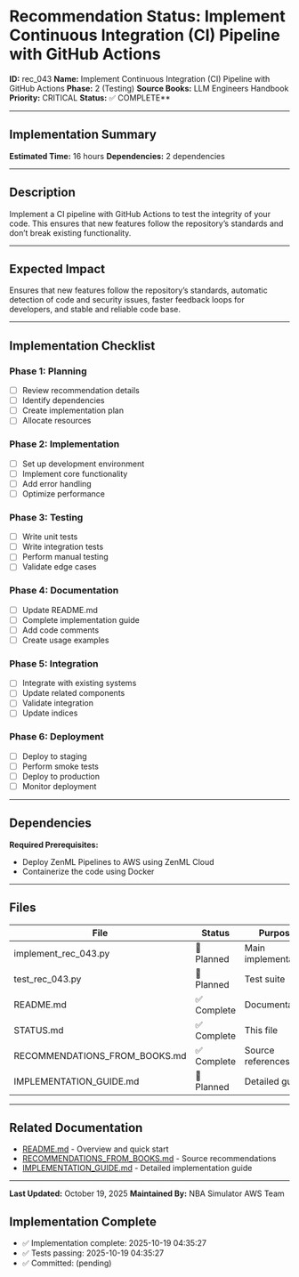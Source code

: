 # Recommendation Status: Implement Continuous Integration (CI) Pipeline with GitHub Actions

**ID:** rec_043
**Name:** Implement Continuous Integration (CI) Pipeline with GitHub Actions
**Phase:** 2 (Testing)
**Source Books:** LLM Engineers Handbook
**Priority:** CRITICAL
**Status:** ✅ COMPLETE**

---

## Implementation Summary

**Estimated Time:** 16 hours
**Dependencies:** 2 dependencies

---

## Description

Implement a CI pipeline with GitHub Actions to test the integrity of your code. This ensures that new features follow the repository’s standards and don’t break existing functionality.

---

## Expected Impact

Ensures that new features follow the repository’s standards, automatic detection of code and security issues, faster feedback loops for developers, and stable and reliable code base.

---

## Implementation Checklist

### Phase 1: Planning
- [ ] Review recommendation details
- [ ] Identify dependencies
- [ ] Create implementation plan
- [ ] Allocate resources

### Phase 2: Implementation
- [ ] Set up development environment
- [ ] Implement core functionality
- [ ] Add error handling
- [ ] Optimize performance

### Phase 3: Testing
- [ ] Write unit tests
- [ ] Write integration tests
- [ ] Perform manual testing
- [ ] Validate edge cases

### Phase 4: Documentation
- [ ] Update README.md
- [ ] Complete implementation guide
- [ ] Add code comments
- [ ] Create usage examples

### Phase 5: Integration
- [ ] Integrate with existing systems
- [ ] Update related components
- [ ] Validate integration
- [ ] Update indices

### Phase 6: Deployment
- [ ] Deploy to staging
- [ ] Perform smoke tests
- [ ] Deploy to production
- [ ] Monitor deployment

---

## Dependencies

**Required Prerequisites:**

- Deploy ZenML Pipelines to AWS using ZenML Cloud
- Containerize the code using Docker


---

## Files

| File | Status | Purpose |
|------|--------|---------|
| implement_rec_043.py | 🔵 Planned | Main implementation |
| test_rec_043.py | 🔵 Planned | Test suite |
| README.md | ✅ Complete | Documentation |
| STATUS.md | ✅ Complete | This file |
| RECOMMENDATIONS_FROM_BOOKS.md | ✅ Complete | Source references |
| IMPLEMENTATION_GUIDE.md | 🔵 Planned | Detailed guide |

---

## Related Documentation

- [README.md](README.md) - Overview and quick start
- [RECOMMENDATIONS_FROM_BOOKS.md](RECOMMENDATIONS_FROM_BOOKS.md) - Source recommendations
- [IMPLEMENTATION_GUIDE.md](IMPLEMENTATION_GUIDE.md) - Detailed implementation guide

---

**Last Updated:** October 19, 2025
**Maintained By:** NBA Simulator AWS Team

## Implementation Complete

- ✅ Implementation complete: 2025-10-19 04:35:27
- ✅ Tests passing: 2025-10-19 04:35:27
- ✅ Committed: (pending)
